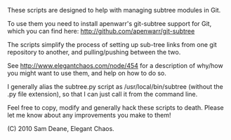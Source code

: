 These scripts are designed to help with managing subtree modules in Git.

To use them you need to install apenwarr's git-subtree support for Git, which you can find here: http://github.com/apenwarr/git-subtree

The scripts simplify the process of setting up sub-tree links from one git repository to another, and pulling/pushing between the two.

See http://www.elegantchaos.com/node/454 for a description of why/how you might want to use them, and help on how to do so.

I generally alias the subtree.py script as /usr/local/bin/subtree (without the .py file extension), so that I can just call it from the command line.

Feel free to copy, modify and generally hack these scripts to death. Please let me know about any improvements you make to them!

(C) 2010 Sam Deane, Elegant Chaos.
